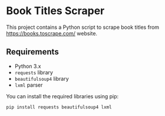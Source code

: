 # Book Titles Scraper

This project contains a Python script to scrape book titles from https://books.toscrape.com/ website.

## Requirements

- Python 3.x
- `requests` library
- `beautifulsoup4` library
- `lxml` parser

You can install the required libraries using pip:

```bash
pip install requests beautifulsoup4 lxml

